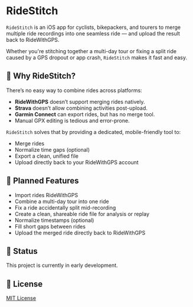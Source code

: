 # RideStitch

`RideStitch` is an iOS app for cyclists, bikepackers, and tourers to merge multiple ride recordings into one seamless ride — and upload the result back to RideWithGPS.

Whether you're stitching together a multi-day tour or fixing a split ride caused by a GPS dropout or app crash, `RideStitch` makes it fast and easy.

## 🚴 Why RideStitch?

There’s no easy way to combine rides across platforms:

- **RideWithGPS** doesn’t support merging rides natively.
- **Strava** doesn’t allow combining activities post-upload.
- **Garmin Connect** can export rides, but has no merge tool.
- Manual GPX editing is tedious and error-prone.

`RideStitch` solves that by providing a dedicated, mobile-friendly tool to:
- Merge rides
- Normalize time gaps (optional)
- Export a clean, unified file
- Upload directly back to your RideWithGPS account

## 🔧 Planned Features

- Import rides RideWithGPS
- Combine a multi-day tour into one ride
- Fix a ride accidentally split mid-recording
- Create a clean, shareable ride file for analysis or replay
- Normalize timestamps (optional)
- Fill short gaps between rides
- Upload the merged ride directly back to RideWithGPS

## 🚧 Status

This project is currently in early development.

## 🪪 License

[MIT License](LICENSE)
